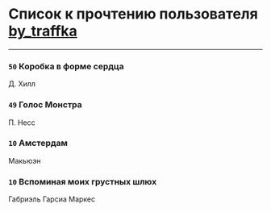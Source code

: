 # Список к прочтению пользователя [by_traffka](http://vk.com/id3543965)
---

### `50` Коробка в форме сердца
Д. Хилл

### `49` Голос Монстра
П. Несс

### `10` Амстердам
Макьюэн

### `10` Вспоминая моих грустных шлюх
Габриэль Гарсиа Маркес

